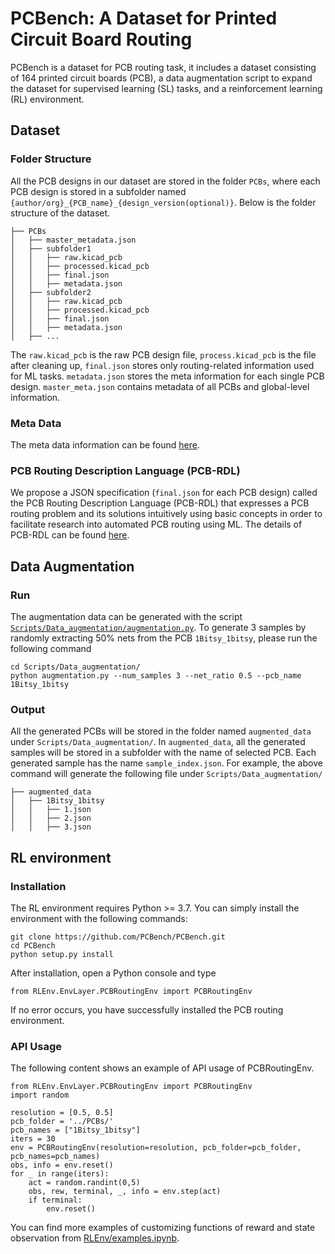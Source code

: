# PCBench: A Dataset for Printed Circuit Board Routing
PCBench is a dataset for PCB routing task, it includes a dataset consisting of 164 printed circuit boards (PCB), a data augmentation script  to expand the dataset for supervised learning (SL) tasks, and a reinforcement learning (RL) environment.
  
 
## Dataset
### Folder Structure
All the PCB designs in our dataset are stored in the folder `PCBs`, where each PCB design is stored in a subfolder named `{author/org}_{PCB_name}_{design_version(optional)}`. Below is the folder structure of the dataset.
```
├── PCBs
│   ├── master_metadata.json
│   ├── subfolder1
│   │   ├── raw.kicad_pcb
│   │   ├── processed.kicad_pcb
│   │   ├── final.json
│   │   ├── metadata.json
│   ├── subfolder2
│   │   ├── raw.kicad_pcb
│   │   ├── processed.kicad_pcb
│   │   ├── final.json
│   │   ├── metadata.json
│   ├── ...
```
The `raw.kicad_pcb` is the raw PCB design file, `process.kicad_pcb` is the file after cleaning up, `final.json` stores only  routing-related information used for ML tasks. `metadata.json` stores the meta information for each single PCB design. `master_meta.json` contains metadata of all PCBs and global-level information.

### Meta Data
The meta data information can be found [here](https://pcbench.slab.com/posts/json-for-board-metadata-wqa2wdrc).

### PCB Routing Description Language (PCB-RDL)
We propose a JSON specification (`final.json` for each PCB design) called the PCB Routing Description  Language (PCB-RDL) that expresses a PCB routing problem and its solutions intuitively using basic concepts in order to facilitate research into automated PCB routing using ML. The details of PCB-RDL can be found [here](https://pcbench.slab.com/posts/pcb-routing-description-language-pcb-rdl-merz04kq).

## Data Augmentation
### Run
The augmentation data can be generated with the script [`Scripts/Data_augmentation/augmentation.py`](https://github.com/PCBench/PCBench/blob/main/Scripts/Data_augmentation/augmentation.py).  To generate 3 samples by randomly extracting 50% nets from the PCB `1Bitsy_1bitsy`, please run the following command
```
cd Scripts/Data_augmentation/
python augmentation.py --num_samples 3 --net_ratio 0.5 --pcb_name 1Bitsy_1bitsy
```
### Output
All the generated PCBs will be stored in the folder named `augmented_data` under  `Scripts/Data_augmentation/`. In `augmented_data`, all the generated samples will be stored in a subfolder with the name of selected PCB. Each generated sample has the name `sample_index.json`. For example, the above command will generate the following file under `Scripts/Data_augmentation/`
```
├── augmented_data
│   ├── 1Bitsy_1bitsy
│   │   ├── 1.json
│   │   ├── 2.json
│   │   ├── 3.json
```

## RL environment

### Installation
The RL environment requires Python >= 3.7. You can simply install the environment with the following commands:
```
git clone https://github.com/PCBench/PCBench.git
cd PCBench
python setup.py install
```
After installation, open a Python console and type
```
from RLEnv.EnvLayer.PCBRoutingEnv import PCBRoutingEnv
```
If no error occurs, you have successfully installed the PCB routing environment.

### API Usage
The following content shows an example of API usage of PCBRoutingEnv. 
```
from RLEnv.EnvLayer.PCBRoutingEnv import PCBRoutingEnv
import random

resolution = [0.5, 0.5]
pcb_folder = '../PCBs/'
pcb_names = ["1Bitsy_1bitsy"]
iters = 30
env = PCBRoutingEnv(resolution=resolution, pcb_folder=pcb_folder, pcb_names=pcb_names)
obs, info = env.reset()
for _ in range(iters):
    act = random.randint(0,5)
    obs, rew, terminal, _, info = env.step(act)
    if terminal:
        env.reset()
```
You can find more examples of customizing functions of reward and state observation from [RLEnv/examples.ipynb](https://github.com/PCBench/PCBench/blob/main/RLEnv/examples.ipynb).
